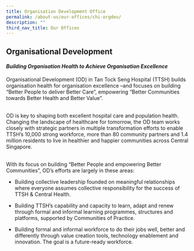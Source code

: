 ```yaml
---
title: Organisation Development Office
permalink: /about-us/our-offices/chi-orgdev/
description: ""
third_nav_title: Our Offices
---
```

<h2>Organisational Development</h2>
<h4><em>Building Organisation Health to Achieve Organisation Excellence</em></h4>

Organisational Development (OD) in Tan Tock Seng Hospital (TTSH) builds organisation health for organisation excellence –and focuses on building “Better People to deliver Better Care”, empowering “Better Communities towards Better Health and Better Value”.<br><br>

OD is key to shaping both excellent hospital care and population health.  Changing the landscape of healthcare for tomorrow, the OD team works closely with strategic partners in multiple transformation efforts to enable TTSH’s 10,000 strong workforce, more than 80 community partners and 1.4 million residents to live in healthier and happier communities across Central Singapore.<br><br>

With its focus on building “Better People and empowering Better Communities”, OD’s efforts are largely in these areas: <br>

*	Building collective leadership founded on meaningful relationships where everyone assumes collective responsibility for the success of TTSH &amp; Central Health.<br>

*	Building TTSH’s capability and capacity to learn, adapt and renew through formal and informal learning programmes, structures and platforms, supported by Communities of Practice. <br>

*	Building formal and informal workforce to do their jobs well, better and differently through value creation tools, technology enablement and innovation. The goal is a future-ready workforce.